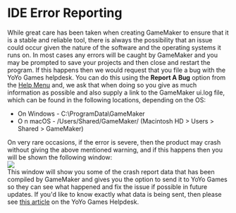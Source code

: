 # IDE Error Reporting

While great care has been taken when creating GameMaker to ensure that
it is a stable and reliable tool, there is always the possibility that
an issue could occur given the nature of the software and the operating
systems it runs on. In most cases any errors will be caught by GameMaker
and you may be prompted to save your projects and then close and restart
the program. If this happens then we would request that you file a bug
with the YoYo Games helpdesk. You can do this using the **Report A Bug**
option from the [Help Menu](../IDE_Navigation/Menus/The_Help_Menu)
and, we ask that when doing so you give as much information as possible
and also supply a link to the GameMaker ui.log file, which can be found
in the following locations, depending on the OS:

-   On Windows - C:\ProgramData\GameMaker
-    O n macOS - /Users/Shared/GameMaker/ (Macintosh HD \> Users \>
    Shared \> GameMaker)

On very rare occasions, if the error is severe, then the product may
crash without giving the above mentioned warning, and if this happens
then you will be shown the following window:  
![](https://gms.magecorn.com/Manual/assets/Images/Setup_And_Version/Getting_Started_Crash_Report.png)  
This window will show you some of the crash report data that has been
compiled by GameMaker and gives you the option to send it to YoYo Games
so they can see what happened and fix the issue if possible in future
updates. If you'd like to know exactly what data is being sent, then
please see [this
article](https://help.yoyogames.com/hc/en-us/articles/360028120992) on
the YoYo Games Helpdesk.
